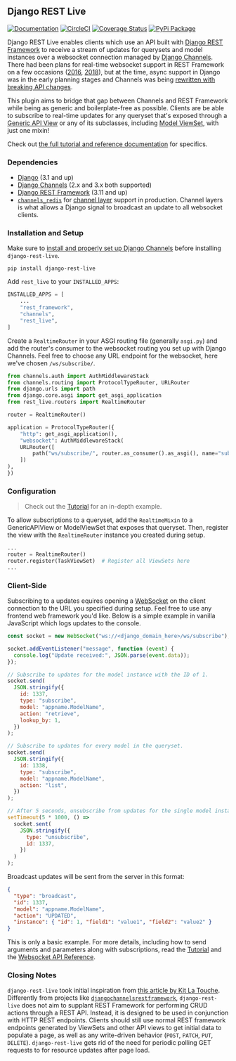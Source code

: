 ## Django REST Live

[![Documentation](https://readthedocs.org/projects/django-rest-live/badge/?version=latest)](https://django-rest-live.readthedocs.io/en/latest/?badge=latest)
[![CircleCI](https://circleci.com/gh/pennlabs/django-rest-live.svg?style=shield)](https://circleci.com/gh/pennlabs/django-rest-live)
[![Coverage Status](https://codecov.io/gh/pennlabs/django-rest-live/branch/master/graph/badge.svg)](https://codecov.io/gh/pennlabs/django-rest-live)
[![PyPi Package](https://img.shields.io/pypi/v/django-rest-live.svg)](https://pypi.org/project/django-rest-live/)

Django REST Live enables clients which use an API built with [Django REST Framework](https://github.com/encode/django-rest-framework) to receive a stream of updates for querysets and model instances over a websocket connection managed by [Django Channels](https://github.com/django/channels). There had been plans for real-time websocket support in REST Framework on a few occasions ([2016](https://www.django-rest-framework.org/community/mozilla-grant/#realtime-apis), [2018](https://groups.google.com/g/django-rest-framework/c/3-QNn3SYlZI/m/Gwx6rFr4BQAJ?pli=1)), but at the time, async support in Django was in the early planning stages and Channels was being [rewritten with breaking API changes](https://channels.readthedocs.io/en/2.x/one-to-two.html).

This plugin aims to bridge that gap between Channels and REST Framework while being as generic and boilerplate-free as possible. Clients are be able to subscribe to real-time updates for any queryset that's exposed through a [Generic API View](https://www.django-rest-framework.org/api-guide/generic-views/#genericapiview) or any of its subclasses, including [Model ViewSet](https://www.django-rest-framework.org/api-guide/viewsets/#modelviewset), with just one mixin!

Check out [the full tutorial and reference documentation](https://django-rest-live.readthedocs.io) for specifics.

### Dependencies

- [Django](https://github.com/django/django/) (3.1 and up)
- [Django Channels](https://github.com/django/channels) (2.x and 3.x both supported)
- [Django REST Framework](https://github.com/encode/django-rest-framework/) (3.11 and up)
- [`channels_redis`](https://github.com/django/channels_redis) for
  [channel layer](https://channels.readthedocs.io/en/latest/topics/channel_layers.html) support in production. Channel layers is what allows a Django signal to broadcast an update to all websocket clients.

### Installation and Setup

Make sure to [install and properly set up Django Channels](https://channels.readthedocs.io/en/latest/installation.html) before installing `django-rest-live`.

```
pip install django-rest-live
```

Add `rest_live` to your `INSTALLED_APPS`:

```python
INSTALLED_APPS = [
    ...
    "rest_framework",
    "channels",
    "rest_live",
]
```

Create a `RealtimeRouter` in your ASGI routing file (generally `asgi.py`) and add the router's consumer to the websocket routing you set up with Django Channels. Feel free to choose any URL endpoint for the websocket, here we've chosen `/ws/subscribe/`.

```python
from channels.auth import AuthMiddlewareStack
from channels.routing import ProtocolTypeRouter, URLRouter
from django.urls import path
from django.core.asgi import get_asgi_application
from rest_live.routers import RealtimeRouter

router = RealtimeRouter()

application = ProtocolTypeRouter({
    "http": get_asgi_application(),
    "websocket": AuthMiddlewareStack(
    URLRouter([
        path("ws/subscribe/", router.as_consumer().as_asgi(), name="subscriptions"),
    ])
),
})
```

### Configuration

> Check out the [Tutorial](https://django-rest-live.readthedocs.io/en/latest/usage/) for an in-depth example.

To allow subscriptions to a queryset, add the `RealtimeMixin` to a GenericAPIView or ModelViewSet that exposes that queryset. Then, register the view with the `RealtimeRouter` instance you created during setup.

```python
...
router = RealtimeRouter()
router.register(TaskViewSet)  # Register all ViewSets here
...
```

### Client-Side

Subscribing to a updates equires opening a [WebSocket](https://developer.mozilla.org/en-US/docs/Web/API/WebSocket)
on the client connection to the URL you specified during setup. Feel free to use any frontend web framework you'd like. Below is a simple example in vanilla JavaScript which logs updates to the console.

```javascript
const socket = new WebSocket("ws://<django_domain_here>/ws/subscribe");

socket.addEventListener("message", function (event) {
  console.log("Update received:", JSON.parse(event.data));
});

// Subscribe to updates for the model instance with the ID of 1.
socket.send(
  JSON.stringify({
    id: 1337,
    type: "subscribe",
    model: "appname.ModelName",
    action: "retrieve",
    lookup_by: 1,
  })
);

// Subscribe to updates for every model in the queryset.
socket.send(
  JSON.stringify({
    id: 1338,
    type: "subscribe",
    model: "appname.ModelName",
    action: "list",
  })
);

// After 5 seconds, unsubscribe from updates for the single model instance with ID 1.
setTimeout(5 * 1000, () =>
  socket.sent(
    JSON.stringify({
      type: "unsubscribe",
      id: 1337,
    })
  )
);
```

Broadcast updates will be sent from the server in this format:

```json
{
  "type": "broadcast",
  "id": 1337,
  "model": "appname.ModelName",
  "action": "UPDATED",
  "instance": { "id": 1, "field1": "value1", "field2": "value2" }
}
```

This is only a basic example. For more details, including how to send arguments and parameters along with subscriptions, read the [Tutorial](https://django-rest-live.readthedocs.io/en/latest/usage/) and the [Websocket API Reference](https://django-rest-live.readthedocs.io/en/latest/api/).

### Closing Notes

`django-rest-live` took initial inspiration from [this article by Kit La Touche](https://www.oddbird.net/2018/12/12/channels-and-drf/).
Differently from projects like [`djangochannelsrestframework`](https://github.com/hishnash/djangochannelsrestframework),
`django-rest-live` does not aim to supplant REST Framework for performing CRUD actions through a REST API. Instead,
it is designed to be used in conjunction with HTTP REST endpoints. Clients should still use normal REST framework
endpoints generated by ViewSets and other API views to get initial data to populate a page, as well as any write-driven
behavior (`POST`, `PATCH`, `PUT`, `DELETE`). `django-rest-live` gets rid of the need for periodic polling GET
requests to for resource updates after page load.
